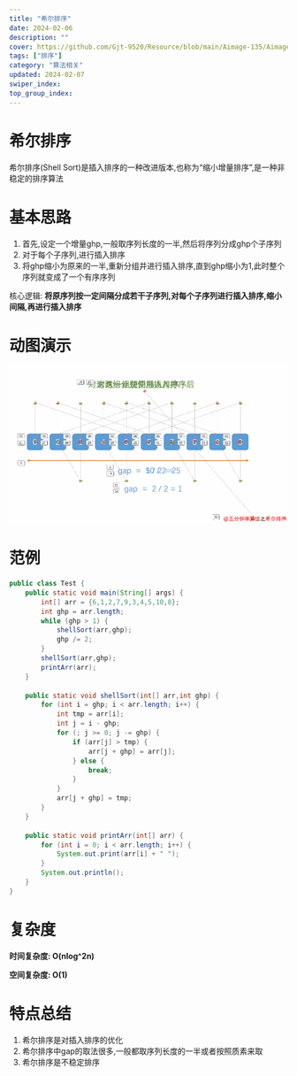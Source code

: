 ```yaml
---
title: "希尔排序"
date: 2024-02-06
description: ""
cover: https://github.com/Gjt-9520/Resource/blob/main/Aimage-135/Aimage56.jpg?raw=true
tags: ["排序"]
category: "算法相关"
updated: 2024-02-07
swiper_index:
top_group_index:
---
```


# 希尔排序

希尔排序(Shell Sort)是插入排序的一种改进版本,也称为“缩小增量排序”,是一种非稳定的排序算法

# 基本思路

1. 首先,设定一个增量ghp,一般取序列长度的一半,然后将序列分成ghp个子序列
2. 对于每个子序列,进行插入排序
3. 将ghp缩小为原来的一半,重新分组并进行插入排序,直到ghp缩小为1,此时整个序列就变成了一个有序序列

核心逻辑: **将原序列按一定间隔分成若干子序列,对每个子序列进行插入排序,缩小间隔,再进行插入排序**

# 动图演示

![希尔排序](../images/希尔排序.png)

# 范例 

```java
public class Test {
    public static void main(String[] args) {
        int[] arr = {6,1,2,7,9,3,4,5,10,8};
        int ghp = arr.length;
        while (ghp > 1) {
            shellSort(arr,ghp);
            ghp /= 2;
        }
        shellSort(arr,ghp);
        printArr(arr);
    }

    public static void shellSort(int[] arr,int ghp) {
        for (int i = ghp; i < arr.length; i++) {
            int tmp = arr[i];
            int j = i - ghp;
            for (; j >= 0; j -= ghp) {
                if (arr[j] > tmp) {
                    arr[j + ghp] = arr[j];
                } else {
                    break;
                }
            }
            arr[j + ghp] = tmp;
        }
    }
    
    public static void printArr(int[] arr) {
        for (int i = 0; i < arr.length; i++) {
            System.out.print(arr[i] + " ");
        }
        System.out.println();
    }
}
```

# 复杂度

**时间复杂度: O(nlog^2n)**

**空间复杂度: O(1)**

# 特点总结

1. 希尔排序是对插入排序的优化
2. 希尔排序中gap的取法很多,一般都取序列长度的一半或者按照质素来取
3. 希尔排序是不稳定排序 